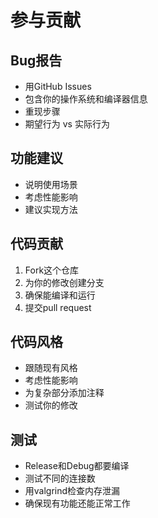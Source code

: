 # 参与贡献

## Bug报告
- 用GitHub Issues
- 包含你的操作系统和编译器信息
- 重现步骤
- 期望行为 vs 实际行为

## 功能建议  
- 说明使用场景
- 考虑性能影响
- 建议实现方法

## 代码贡献
1. Fork这个仓库
2. 为你的修改创建分支
3. 确保能编译和运行
4. 提交pull request

## 代码风格
- 跟随现有风格
- 考虑性能影响
- 为复杂部分添加注释
- 测试你的修改

## 测试
- Release和Debug都要编译
- 测试不同的连接数
- 用valgrind检查内存泄漏
- 确保现有功能还能正常工作
